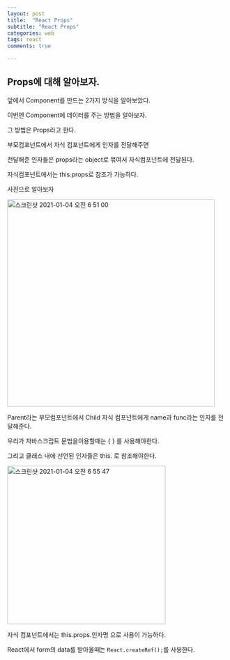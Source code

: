 ```yaml
---
layout: post
title:  "React Props"
subtitle: "React Props"
categories: web
tags: react
comments: true

---
```


## Props에 대해 알아보자.

앞에서 Component를 만드는 2가지 방식을 알아보았다.

이번엔 Component에 데이터를 주는 방법을 알아보자.

그 방법은 Props라고 한다.

부모컴포넌트에서 자식 컴포넌트에게 인자를 전달해주면

전달해준 인자들은 props라는 object로 묶여서 자식컴포넌트에 전달된다.

자식컴포넌트에서는 this.props로 참조가 가능하다.

사진으로 알아보자

<img width="476" alt="스크린샷 2021-01-04 오전 6 51 00" src="https://user-images.githubusercontent.com/56789064/103489625-3731d280-4e59-11eb-9dab-8f6eb9ab0054.png">

Parent라는 부모컴포넌트에서 Child 자식 컴포넌트에게 name과 func라는 인자를 전달해준다.

우리가 자바스크립트 문법을이용할때는 { } 를 사용해야한다.

그리고 클래스 내에 선언된 인자들은 this. 로 참조해야한다.

<img width="363" alt="스크린샷 2021-01-04 오전 6 55 47" src="https://user-images.githubusercontent.com/56789064/103489750-e1115f00-4e59-11eb-8fdc-1af445953c8e.png">

자식 컴포넌트에서는 this.props.인자명 으로 사용이 가능하다.

React에서 form의 data를 받아올때는 `React.createRef();`를 사용한다.
